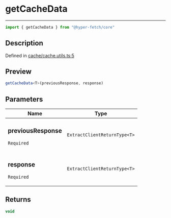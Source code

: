 

# getCacheData

<div class="api-docs__separator" data-reactroot="">

---

</div><div class="api-docs__import" data-reactroot="">

```ts
import { getCacheData } from "@hyper-fetch/core"
```

</div><div class="api-docs__section">

## Description

</div><div class="api-docs__description"><span class="api-docs__do-not-parse">



</span></div><p class="api-docs__definition">

Defined in [cache/cache.utils.ts:5](https://github.com/BetterTyped/hyper-fetch/blob/0bdb96c0/packages/core/src/cache/cache.utils.ts#L5)

</p><div class="api-docs__section">

## Preview

</div><div class="api-docs__preview fn">

```ts
getCacheData<T>(previousResponse, response)
```

</div><div class="api-docs__section">

## Parameters

</div><div class="api-docs__parameters"><table><thead><tr><th>Name</th><th>Type</th></tr></thead><tbody><tr param-data="previousResponse"><td class="api-docs__param-name required">

### previousResponse 

`Required`

</td><td class="api-docs__param-type">

`ExtractClientReturnType<T>`

</td></tr><tr param-data="response"><td class="api-docs__param-name required">

### response 

`Required`

</td><td class="api-docs__param-type">

`ExtractClientReturnType<T>`

</td></tr></tbody></table></div><div class="api-docs__section">

## Returns

</div><div class="api-docs__returns">

```ts
void
```

</div>